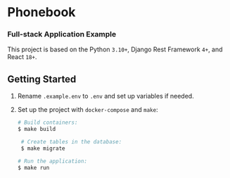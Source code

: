 # Phonebook 
### Full-stack Application Example

This project is based on the Python `3.10+`, Django Rest Framework `4+`, and React `18+`.

## Getting Started

1. Rename `.example.env` to `.env` and set up variables if needed.

2. Set up the project with `docker-compose` and `make`:

   ```bash
   # Build containers:
   $ make build
   ```
   
   ```bash
    # Create tables in the database:
    $ make migrate
   ```

   ```bash
   # Run the application:
   $ make run
   ```
